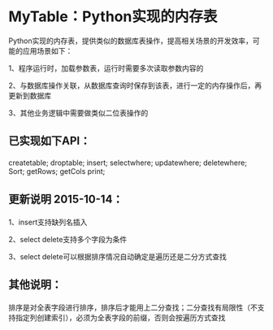 # MyTable：Python实现的内存表
Python实现的内存表，提供类似的数据库表操作，提高相关场景的开发效率，可能的应用场景如下：</p>
1、程序运行时，加载参数表，运行时需要多次读取参数内容的</p>
2、与数据库操作关联，从数据库查询时保存到该表，进行一定的内存操作后，再更新到数据库</p>
3、其他业务逻辑中需要做类似二位表操作的</p>

## 已实现如下API：</p>
createtable;
droptable;
insert;
selectwhere;
updatewhere;
deletewhere;
Sort;
getRows;
getCols
print;

## 更新说明 2015-10-14：</p>
1、insert支持缺列名插入</p>
2、select delete支持多个字段为条件</p>
3、select delete可以根据排序情况自动确定是遍历还是二分方式查找</p>


## 其他说明：</p>
排序是对全表字段进行排序，排序后才能用上二分查找；二分查找有局限性（不支持指定列创建索引），必须为全表字段的前缀，否则会按遍历方式查找</p>
